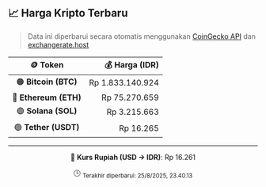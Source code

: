 

<!-- HARGA_KRIPTO -->
## 📈 Harga Kripto Terbaru

> Data ini diperbarui secara otomatis menggunakan [CoinGecko API](https://www.coingecko.com/) dan [exchangerate.host](https://exchangerate.host/)

<div align="center">

| 🪙 Token | 💰 Harga (IDR) |
|:------:|---------------:|
| 🟠 **Bitcoin (BTC)**   | Rp 1.833.140.924 |
| 🔵 **Ethereum (ETH)**  | Rp 75.270.659 |
| 🟣 **Solana (SOL)**    | Rp 3.215.663 |
| 🟢 **Tether (USDT)**   | Rp 16.265 |

---

💱 **Kurs Rupiah (USD → IDR)**: Rp 16.261

🕒 <sub>Terakhir diperbarui: 25/8/2025, 23.40.13</sub>

</div>
<!-- /HARGA_KRIPTO -->
